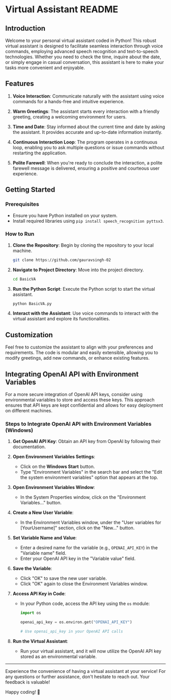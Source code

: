 # Virtual Assistant README

## Introduction
Welcome to your personal virtual assistant coded in Python! This robust virtual assistant is designed to facilitate seamless interaction through voice commands, employing advanced speech recognition and text-to-speech technologies. Whether you need to check the time, inquire about the date, or simply engage in casual conversation, this assistant is here to make your tasks more convenient and enjoyable.

## Features

1. **Voice Interaction**: Communicate naturally with the assistant using voice commands for a hands-free and intuitive experience.

2. **Warm Greetings**: The assistant starts every interaction with a friendly greeting, creating a welcoming environment for users.

3. **Time and Date**: Stay informed about the current time and date by asking the assistant. It provides accurate and up-to-date information instantly.

4. **Continuous Interaction Loop**: The program operates in a continuous loop, enabling you to ask multiple questions or issue commands without restarting the application.

5. **Polite Farewell**: When you're ready to conclude the interaction, a polite farewell message is delivered, ensuring a positive and courteous user experience.

## Getting Started

### Prerequisites
- Ensure you have Python installed on your system.
- Install required libraries using `pip install speech_recognition pyttsx3`.

### How to Run
1. **Clone the Repository**: Begin by cloning the repository to your local machine.

    ```bash
    git clone https://github.com/gauravsingh-02
    ```

2. **Navigate to Project Directory**: Move into the project directory.

    ```bash
    cd BasicVA
    ```

3. **Run the Python Script**: Execute the Python script to start the virtual assistant.

    ```bash
    python BasicVA.py
    ```

4. **Interact with the Assistant**: Use voice commands to interact with the virtual assistant and explore its functionalities.

## Customization

Feel free to customize the assistant to align with your preferences and requirements. The code is modular and easily extensible, allowing you to modify greetings, add new commands, or enhance existing features.

## Integrating OpenAI API with Environment Variables

For a more secure integration of OpenAI API keys, consider using environmental variables to store and access these keys. This approach ensures that API keys are kept confidential and allows for easy deployment on different machines.

### Steps to Integrate OpenAI API with Environment Variables (Windows)

1. **Get OpenAI API Key**: Obtain an API key from OpenAI by following their documentation.

2. **Open Environment Variables Settings**:
   - Click on the **Windows Start** button.
   - Type "Environment Variables" in the search bar and select the "Edit the system environment variables" option that appears at the top.

3. **Open Environment Variables Window**:
   - In the System Properties window, click on the "Environment Variables..." button.

4. **Create a New User Variable**:
   - In the Environment Variables window, under the "User variables for [YourUsername]" section, click on the "New..." button.

5. **Set Variable Name and Value**:
   - Enter a desired name for the variable (e.g., `OPENAI_API_KEY`) in the "Variable name" field.
   - Enter your OpenAI API key in the "Variable value" field.

6. **Save the Variable**:
   - Click "OK" to save the new user variable.
   - Click "OK" again to close the Environment Variables window.

7. **Access API Key in Code**:
   - In your Python code, access the API key using the `os` module:

     ```python
     import os

     openai_api_key = os.environ.get("OPENAI_API_KEY")

     # Use openai_api_key in your OpenAI API calls
     ```

8. **Run the Virtual Assistant**:
   - Run your virtual assistant, and it will now utilize the OpenAI API key stored as an environmental variable.

---

Experience the convenience of having a virtual assistant at your service! For any questions or further assistance, don't hesitate to reach out. Your feedback is valuable!

Happy coding! 🚀

